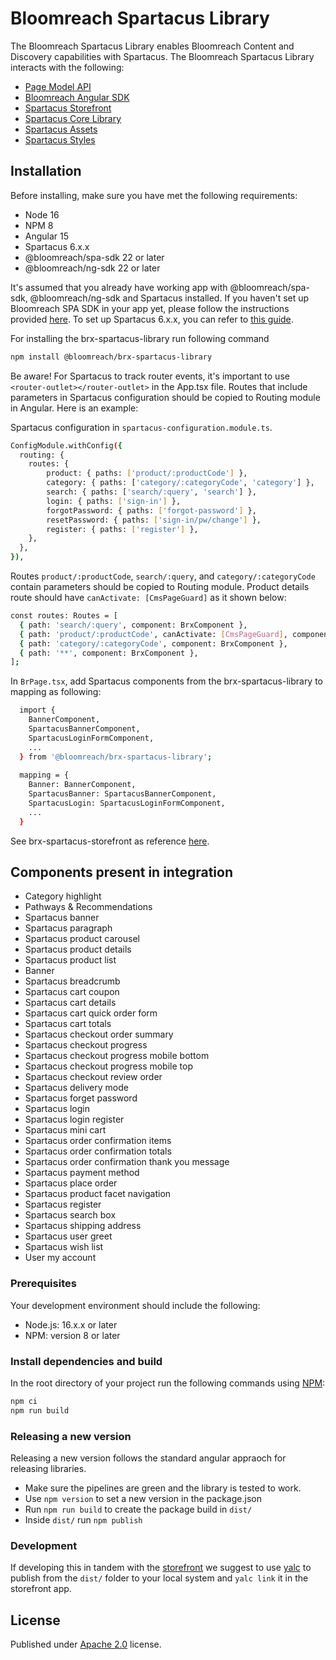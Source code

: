 # Bloomreach Spartacus Library

The Bloomreach Spartacus Library enables Bloomreach Content and Discovery capabilities with Spartacus. The Bloomreach
Spartacus Library interacts with the following:

- [Page Model API](https://documentation.bloomreach.com/content/reference/pages-endpoint)
- [Bloomreach Angular SDK](https://www.npmjs.com/package/@bloomreach/ng-sdk)
- [Spartacus Storefront](https://www.npmjs.com/package/@spartacus/storefront)
- [Spartacus Core Library](https://www.npmjs.com/package/@spartacus/core)
- [Spartacus Assets](https://www.npmjs.com/package/@spartacus/assets)
- [Spartacus Styles](https://www.npmjs.com/package/@spartacus/styles)

## Installation

Before installing, make sure you have met the following requirements:
- Node 16
- NPM 8
- Angular 15
- Spartacus 6.x.x
- @bloomreach/spa-sdk 22 or later
- @bloomreach/ng-sdk 22 or later

It's assumed that you already have working app with @bloomreach/spa-sdk, @bloomreach/ng-sdk and Spartacus installed.
If you haven't set up Bloomreach SPA SDK in your app yet, please follow the instructions provided [here](https://github.com/bloomreach/spa-sdk).
To set up Spartacus 6.x.x, you can refer to [this guide](https://help.sap.com/docs/SAP_COMMERCE_COMPOSABLE_STOREFRONT/cfcf687ce2544bba9799aa6c8314ecd0/5de67850bd8d487181fef9c9ba59a31d.html?version=6.0). 

For installing the brx-spartacus-library run following command

```bash
npm install @bloomreach/brx-spartacus-library 
```

Be aware! For Spartacus to track router events, it's important to use `<router-outlet></router-outlet>` in the App.tsx file.
Routes that include parameters in Spartacus configuration should be copied to Routing module in Angular. 
Here is an example: 

Spartacus configuration in `spartacus-configuration.module.ts`.
```bash
ConfigModule.withConfig({
  routing: {
    routes: {
        product: { paths: ['product/:productCode'] },
        category: { paths: ['category/:categoryCode', 'category'] },
        search: { paths: ['search/:query', 'search'] },
        login: { paths: ['sign-in'] },
        forgotPassword: { paths: ['forgot-password'] },
        resetPassword: { paths: ['sign-in/pw/change'] },
        register: { paths: ['register'] },
    },
  },
}),
```
Routes `product/:productCode`, `search/:query`, and `category/:categoryCode` contain parameters should be copied to Routing module. Product details route should have `canActivate: [CmsPageGuard]` as it shown below:
```bash
const routes: Routes = [
  { path: 'search/:query', component: BrxComponent },
  { path: 'product/:productCode', canActivate: [CmsPageGuard], component: BrxComponent },
  { path: 'category/:categoryCode', component: BrxComponent },
  { path: '**', component: BrxComponent },
];
```

In `BrPage.tsx`, add Spartacus components from the brx-spartacus-library to mapping as following:

```bash
  import {
    BannerComponent,
    SpartacusBannerComponent,
    SpartacusLoginFormComponent,
    ...
  } from '@bloomreach/brx-spartacus-library';
  
  mapping = {
    Banner: BannerComponent,
    SpartacusBanner: SpartacusBannerComponent,
    SpartacusLogin: SpartacusLoginFormComponent,
    ...
  }
```

See brx-spartacus-storefront as reference [here](https://github.com/bloomreach/bloomreach-sap-integration/tree/main/brx-spartacus-storefront).

## Components present in integration

- Category highlight
- Pathways & Recommendations
- Spartacus banner
- Spartacus paragraph
- Spartacus product carousel
- Spartacus product details
- Spartacus product list
- Banner
- Spartacus breadcrumb
- Spartacus cart coupon
- Spartacus cart details
- Spartacus cart quick order form
- Spartacus cart totals
- Spartacus checkout order summary
- Spartacus checkout progress
- Spartacus checkout progress mobile bottom
- Spartacus checkout progress mobile top
- Spartacus checkout review order
- Spartacus delivery mode
- Spartacus forget password
- Spartacus login
- Spartacus login register
- Spartacus mini cart
- Spartacus order confirmation items
- Spartacus order confirmation totals
- Spartacus order confirmation thank you message
- Spartacus payment method
- Spartacus place order
- Spartacus product facet navigation
- Spartacus register
- Spartacus search box
- Spartacus shipping address
- Spartacus user greet
- Spartacus wish list
- User my account

### Prerequisites

Your development environment should include the following:

- Node.js: 16.x.x or later
- NPM: version 8 or later

### Install dependencies and build

In the root directory of your project run the following commands using [NPM](https://docs.npmjs.com/cli/npm):

```bash
npm ci
npm run build
```

### Releasing a new version

Releasing a new version follows the standard angular appraoch for releasing libraries.

- Make sure the pipelines are green and the library is tested to work.
- Use `npm version` to set a new version in the package.json
- Run `npm run build` to create the package build in `dist/`
- Inside `dist/` run `npm publish`

### Development

If developing this in tandem with the [storefront](../brx-spartacus-storefront) we suggest to use
[yalc](https://github.com/wclr/yalc) to publish from the `dist/` folder to your local system and `yalc link` it in the
storefront app.

## License

Published under [Apache 2.0](http://www.apache.org/licenses/LICENSE-2.0) license.
